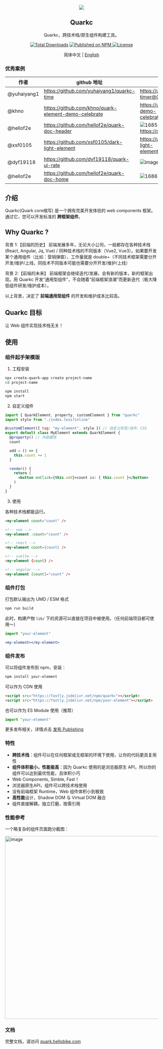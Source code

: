 
<p align="center">
  <a href="https://quark.hellobike.com/">
    <img src="https://github.com/hellof2e/quark/assets/14307551/5968d0ed-6d60-4b13-b05b-1e9ba30a5708" >
  </a>
</p>
<h2 align="center"> Quarkc </h2>
<div align="center">

Quarkc，跨技术栈/原生组件构建工具。

</div>

<p align="center">
  <a href="https://www.npmjs.com/package/quarkc"><img src="https://img.shields.io/npm/dt/quarkc.svg" alt="Total Downloads"></a>
  <a href="https://www.npmjs.com/package/quarkc">
    <img src="https://img.shields.io/npm/v/quarkc.svg" alt="Published on NPM">
  </a>
  <a href="https://github.com/hellof2e/quark-core/blob/main/LICENSE"><img src="https://img.shields.io/npm/l/quark-core.svg" alt="License"></a>
</p>


<p align="center">
  <span> 简体中文 | </span>
  <a href="https://github.com/hellof2e/quark-core/blob/main/README.en-US.md">
    English
  </a>
</p>

### 优秀案例

|  作者   | github 地址  | 截图 / 链接
|  ----  | ----  | ----- |
| @yuhaiyang1  | https://github.com/yuhaiyang1/quarkc-time |  https://unpkg.com/quark-timer@0.0.2/demo.html |
| @khno  | https://github.com/khno/quark-element-demo-celebrate |  https://unpkg.com/quarkc-demo-celebrate@latest/demo.html |
| @hellof2e  | https://github.com/hellof2e/quark-doc-header | ![1685501041275](https://github.com/hellof2e/quark/assets/14307551/24dd5626-e6a9-452c-9c95-c2cdb8891573) https://quark.hellobike.com/#/ |
| @xsf0105  | https://github.com/xsf0105/dark-light-element |  https://unpkg.com/dark-light-element@latest/demo.html |
| @dyf19118  | https://github.com/dyf19118/quark-ui-rate |  ![image](https://github.com/hellof2e/quark-cli/assets/14307551/e11e6c49-4c18-4bca-adc3-01a7198ab2e2) |
| @hellof2e  | https://github.com/hellof2e/quark-doc-home |  ![1686575964690](https://github.com/hellof2e/quark/assets/14307551/9618427c-916b-4dfd-b28b-0e8e0f6ce744)  |


## 介绍

Quarkc(Quark core缩写) 是一个拥有完美开发体验的 web components 框架。通过它，您可以开发标准的 **跨框架组件**。

## Why Quarkc ?

背景 1:【前端的历史】
前端发展多年，无论大小公司，一般都存在各种技术栈(React, Angular, Jq, Vue) / 同种技术栈的不同版本（Vue2, Vue3）。如果要开发某个通用组件（比如：营销弹窗），工作量就是 double+（不同技术框架需要分开开发/维护/上线，同技术不同版本可能也需要分开开发/维护/上线）

背景 2:【前端的未来】
前端框架会继续迭代/发展，会有新的版本，新的框架出现。用 Quarkc 开发“通用型组件”，不会随着“前端框架浪潮”而更新迭代（极大降低组件研发/维护成本）。

以上背景，决定了 **前端通用型组件** 的开发和维护成本比较高。

## Quarkc 目标

让 Web 组件实现技术栈无关！

## 使用

### 组件起手架模版

1. 工程安装
```bash
npx create-quark-app create project-name
cd project-name

npm install
npm start
```

2. 自定义组件
```jsx
import { QuarkElement, property, customElement } from "quarkc"
import style from "./index.less?inline"

@customElement({ tag: "my-element", style }) // 自定义标签/组件、CSS
export default class MyElement extends QuarkElement {
  @property() // 外部属性
  count

  add = () => {
    this.count += 1
  }

  render() {
    return (
      <button onClick={this.add}>count is: { this.count }</button>
    )
  }
}
```

3. 使用

各种技术栈都能运行。
```html
<my-element count="count" />

<!-- vue -->
<my-element :count="count" />

<!-- react -->
<my-element count={count} />

<!-- svelte -->
<my-element {count} />

<!-- angular -->
<my-element [count]="count" />
```

### 组件打包

打包默认输出为 UMD / ESM 格式

```bash
npm run build
```

此时，构建产物 `lib/` 下的资源可以直接在项目中被使用。（任何前端项目都可使用～）

```jsx
import "your-element"

<my-element></my-element>
```

### 组件发布

可以将组件发布到 npm，安装：

```bash
npm install your-element
```

可以作为 CDN 使用

```html
<script src="https://fastly.jsdelivr.net/npm/quarkc"></script>
<script src="https://fastly.jsdelivr.net/npm/your-element"></script>
```

也可以作为 ES Module 使用（推荐）
```js
import "your-element"
```

更多发布相关，详情点击 [发布 Publishing](https://quark.hellobike.com/#/zh-CN/docs/publishing)

### 特性

*   **跨技术栈**：组件可以在任何框架或无框架的环境下使用，让你的代码更具复用性
*   **组件体积极小，性能极高**：因为 Quarkc 使用的是浏览器原生 API，所以你的组件可以达到最优性能，且体积小巧
*   Web Components, Simble, Fast！
*   浏览器原生API，组件可以跨技术栈使用
*   没有前端框架 Runtime，Web 组件体积小到极致
*   **高性能**设计，Shadow DOM 与 Virtual DOM 融合
*   组件直接解耦，独立打磨，按需引用

### 性能参考

一个略复杂的组件页面跑分截图：

<img width="600" alt="image" src="https://github.com/hellof2e/quark/assets/14307551/8eda52c8-4ad7-4e92-ab09-602cf7771d96">

### 文档

完整文档，请访问 [quark.hellobike.com](https://quark.hellobike.com)

